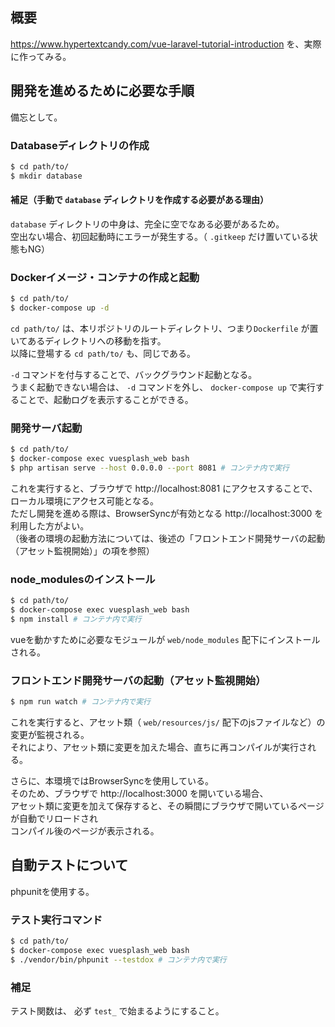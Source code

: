 ## 概要
https://www.hypertextcandy.com/vue-laravel-tutorial-introduction を、実際に作ってみる。

## 開発を進めるために必要な手順
備忘として。

### Databaseディレクトリの作成
```sh
$ cd path/to/
$ mkdir database
```
#### 補足（手動で `database` ディレクトリを作成する必要がある理由）

 `database` ディレクトリの中身は、完全に空でなある必要があるため。  
空出ない場合、初回起動時にエラーが発生する。（ `.gitkeep` だけ置いている状態もNG）

### Dockerイメージ・コンテナの作成と起動
```sh
$ cd path/to/
$ docker-compose up -d
```
`cd path/to/` は、本リポジトリのルートディレクトリ、つまり`Dockerfile` が置いてあるディレクトリへの移動を指す。  
以降に登場する `cd path/to/` も、同じである。

`-d` コマンドを付与することで、バックグラウンド起動となる。  
うまく起動できない場合は、 `-d` コマンドを外し、 `docker-compose up` で実行することで、起動ログを表示することができる。

### 開発サーバ起動

```sh
$ cd path/to/
$ docker-compose exec vuesplash_web bash
$ php artisan serve --host 0.0.0.0 --port 8081 # コンテナ内で実行
```

これを実行すると、ブラウザで http://localhost:8081 にアクセスすることで、ローカル環境にアクセス可能となる。  
ただし開発を進める際は、BrowserSyncが有効となる http://localhost:3000 を利用した方がよい。  
（後者の環境の起動方法については、後述の「フロントエンド開発サーバの起動（アセット監視開始）」の項を参照）

### node_modulesのインストール
```sh
$ cd path/to/
$ docker-compose exec vuesplash_web bash
$ npm install # コンテナ内で実行
```

vueを動かすために必要なモジュールが `web/node_modules` 配下にインストールされる。

### フロントエンド開発サーバの起動（アセット監視開始）
```sh
$ npm run watch # コンテナ内で実行
```

これを実行すると、アセット類（ `web/resources/js/` 配下のjsファイルなど）の変更が監視される。  
それにより、アセット類に変更を加えた場合、直ちに再コンパイルが実行される。

さらに、本環境ではBrowserSyncを使用している。  
そのため、ブラウザで http://localhost:3000 を開いている場合、  
アセット類に変更を加えて保存すると、その瞬間にブラウザで開いているページが自動でリロードされ  
コンパイル後のページが表示される。

## 自動テストについて
phpunitを使用する。

### テスト実行コマンド

```sh
$ cd path/to/
$ docker-compose exec vuesplash_web bash
$ ./vendor/bin/phpunit --testdox # コンテナ内で実行
```

### 補足
テスト関数は、 必ず `test_` で始まるようにすること。

